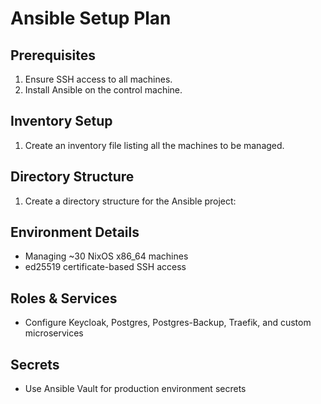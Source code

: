 # Ansible Setup Plan

## Prerequisites

1. Ensure SSH access to all machines.
2. Install Ansible on the control machine.

## Inventory Setup

1. Create an inventory file listing all the machines to be managed.

## Directory Structure

1. Create a directory structure for the Ansible project:

## Environment Details

- Managing ~30 NixOS x86_64 machines
- ed25519 certificate-based SSH access

## Roles & Services

- Configure Keycloak, Postgres, Postgres-Backup, Traefik, and custom microservices

## Secrets

- Use Ansible Vault for production environment secrets
